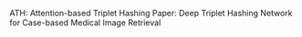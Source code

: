  ATH: Attention-based Triplet Hashing 
 Paper: Deep Triplet Hashing Network for Case-based Medical Image Retrieval
